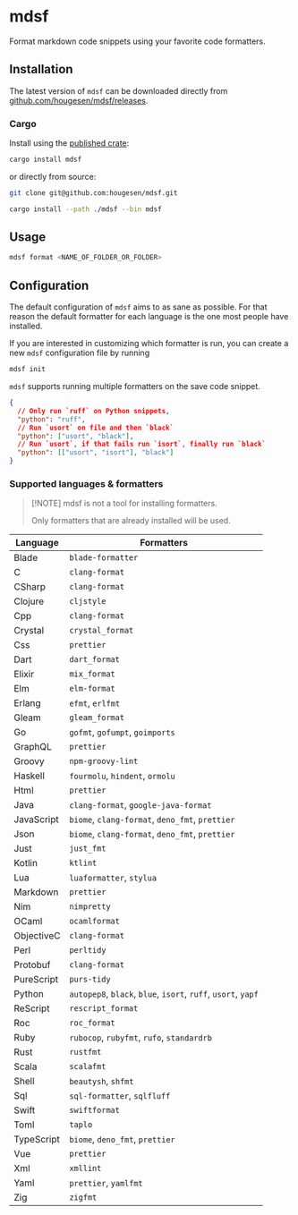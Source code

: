 # mdsf

Format markdown code snippets using your favorite code formatters.

## Installation

The latest version of `mdsf` can be downloaded directly from [github.com/hougesen/mdsf/releases](https://github.com/hougesen/mdsf/releases).

### Cargo

Install using the [published crate](https://crates.io/crates/mdsf):

```sh
cargo install mdsf
```

or directly from source:

```sh
git clone git@github.com:hougesen/mdsf.git

cargo install --path ./mdsf --bin mdsf
```

## Usage

```sh
mdsf format <NAME_OF_FOLDER_OR_FOLDER>
```

## Configuration

The default configuration of `mdsf` aims to as sane as possible. For that reason the default formatter for each language is the one most people have installed.

If you are interested in customizing which formatter is run, you can create a new `mdsf` configuration file by running

```sh
mdsf init
```

`mdsf` supports running multiple formatters on the save code snippet.

```json
{
  // Only run `ruff` on Python snippets,
  "python": "ruff",
  // Run `usort` on file and then `black`
  "python": ["usort", "black"],
  // Run `usort`, if that fails run `isort`, finally run `black`
  "python": [["usort", "isort"], "black"]
}
```

### Supported languages & formatters

> \[!NOTE\]
> mdsf is not a tool for installing formatters.
>
> Only formatters that are already installed will be used.

<!-- START_SECTION:supported-languages -->

| Language   | Formatters                                                    |
| ---------- | ------------------------------------------------------------- |
| Blade      | `blade-formatter`                                             |
| C          | `clang-format`                                                |
| CSharp     | `clang-format`                                                |
| Clojure    | `cljstyle`                                                    |
| Cpp        | `clang-format`                                                |
| Crystal    | `crystal_format`                                              |
| Css        | `prettier`                                                    |
| Dart       | `dart_format`                                                 |
| Elixir     | `mix_format`                                                  |
| Elm        | `elm-format`                                                  |
| Erlang     | `efmt`, `erlfmt`                                              |
| Gleam      | `gleam_format`                                                |
| Go         | `gofmt`, `gofumpt`, `goimports`                               |
| GraphQL    | `prettier`                                                    |
| Groovy     | `npm-groovy-lint`                                             |
| Haskell    | `fourmolu`, `hindent`, `ormolu`                               |
| Html       | `prettier`                                                    |
| Java       | `clang-format`, `google-java-format`                          |
| JavaScript | `biome`, `clang-format`, `deno_fmt`, `prettier`               |
| Json       | `biome`, `clang-format`, `deno_fmt`, `prettier`               |
| Just       | `just_fmt`                                                    |
| Kotlin     | `ktlint`                                                      |
| Lua        | `luaformatter`, `stylua`                                      |
| Markdown   | `prettier`                                                    |
| Nim        | `nimpretty`                                                   |
| OCaml      | `ocamlformat`                                                 |
| ObjectiveC | `clang-format`                                                |
| Perl       | `perltidy`                                                    |
| Protobuf   | `clang-format`                                                |
| PureScript | `purs-tidy`                                                   |
| Python     | `autopep8`, `black`, `blue`, `isort`, `ruff`, `usort`, `yapf` |
| ReScript   | `rescript_format`                                             |
| Roc        | `roc_format`                                                  |
| Ruby       | `rubocop`, `rubyfmt`, `rufo`, `standardrb`                    |
| Rust       | `rustfmt`                                                     |
| Scala      | `scalafmt`                                                    |
| Shell      | `beautysh`, `shfmt`                                           |
| Sql        | `sql-formatter`, `sqlfluff`                                   |
| Swift      | `swiftformat`                                                 |
| Toml       | `taplo`                                                       |
| TypeScript | `biome`, `deno_fmt`, `prettier`                               |
| Vue        | `prettier`                                                    |
| Xml        | `xmllint`                                                     |
| Yaml       | `prettier`, `yamlfmt`                                         |
| Zig        | `zigfmt`                                                      |

<!-- END_SECTION:supported-languages -->
